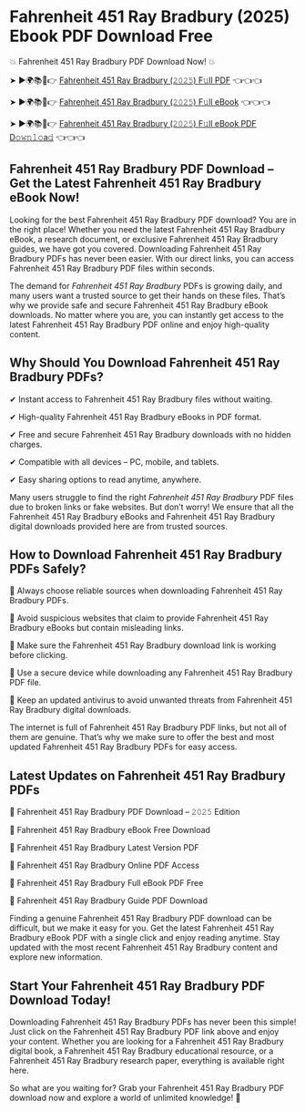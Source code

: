 # Fahrenheit 451 Ray Bradbury (2025) Ebook PDF Download Free

💥 Fahrenheit 451 Ray Bradbury PDF Download Now! 💥

➤ ►🌍📚📱👉 [Fahrenheit 451 Ray Bradbury (𝟸𝟶𝟸𝟻) F𝚞ll PDF](https://getpdf.xyz/fahrenheit-451-ray-bradbury) 👈👈👈


➤ ►🌍📚📱👉 [Fahrenheit 451 Ray Bradbury (𝟸𝟶𝟸𝟻) F𝚞ll eBook](https://getpdf.xyz/fahrenheit-451-ray-bradbury) 👈👈👈


➤ ►🌍📚📱👉 [Fahrenheit 451 Ray Bradbury (𝟸𝟶𝟸𝟻) F𝚞ll eBook PDF D𝚘𝚠𝚗𝚕𝚘a𝚍](https://getpdf.xyz/fahrenheit-451-ray-bradbury) 👈👈👈


## Fahrenheit 451 Ray Bradbury PDF Download – Get the Latest Fahrenheit 451 Ray Bradbury eBook Now!

Looking for the best Fahrenheit 451 Ray Bradbury PDF download? You are in the right place! Whether you need the latest Fahrenheit 451 Ray Bradbury eBook, a research document, or exclusive Fahrenheit 451 Ray Bradbury guides, we have got you covered. Downloading Fahrenheit 451 Ray Bradbury PDFs has never been easier. With our direct links, you can access Fahrenheit 451 Ray Bradbury PDF files within seconds.

The demand for *Fahrenheit 451 Ray Bradbury* PDFs is growing daily, and many users want a trusted source to get their hands on these files. That’s why we provide safe and secure Fahrenheit 451 Ray Bradbury eBook downloads. No matter where you are, you can instantly get access to the latest Fahrenheit 451 Ray Bradbury PDF online and enjoy high-quality content.

## Why Should You Download Fahrenheit 451 Ray Bradbury PDFs?

✔ Instant access to Fahrenheit 451 Ray Bradbury files without waiting.

✔ High-quality Fahrenheit 451 Ray Bradbury eBooks in PDF format.

✔ Free and secure Fahrenheit 451 Ray Bradbury downloads with no hidden charges.

✔ Compatible with all devices – PC, mobile, and tablets.

✔ Easy sharing options to read anytime, anywhere.

Many users struggle to find the right *Fahrenheit 451 Ray Bradbury* PDF files due to broken links or fake websites. But don’t worry! We ensure that all the Fahrenheit 451 Ray Bradbury eBooks and Fahrenheit 451 Ray Bradbury digital downloads provided here are from trusted sources.

## How to Download Fahrenheit 451 Ray Bradbury PDFs Safely?

📌 Always choose reliable sources when downloading Fahrenheit 451 Ray Bradbury PDFs.

📌 Avoid suspicious websites that claim to provide Fahrenheit 451 Ray Bradbury eBooks but contain misleading links.

📌 Make sure the Fahrenheit 451 Ray Bradbury download link is working before clicking.

📌 Use a secure device while downloading any Fahrenheit 451 Ray Bradbury PDF file.

📌 Keep an updated antivirus to avoid unwanted threats from Fahrenheit 451 Ray Bradbury digital downloads.

The internet is full of Fahrenheit 451 Ray Bradbury PDF links, but not all of them are genuine. That’s why we make sure to offer the best and most updated Fahrenheit 451 Ray Bradbury PDFs for easy access.

## Latest Updates on Fahrenheit 451 Ray Bradbury PDFs

🔹 Fahrenheit 451 Ray Bradbury PDF Download – 𝟸𝟶𝟸𝟻 Edition

🔹 Fahrenheit 451 Ray Bradbury eBook Free Download

🔹 Fahrenheit 451 Ray Bradbury Latest Version PDF

🔹 Fahrenheit 451 Ray Bradbury Online PDF Access

🔹 Fahrenheit 451 Ray Bradbury Full eBook PDF Free

🔹 Fahrenheit 451 Ray Bradbury Guide PDF Download

Finding a genuine Fahrenheit 451 Ray Bradbury PDF download can be difficult, but we make it easy for you. Get the latest Fahrenheit 451 Ray Bradbury eBook PDF with a single click and enjoy reading anytime. Stay updated with the most recent Fahrenheit 451 Ray Bradbury content and explore new information.

## Start Your Fahrenheit 451 Ray Bradbury PDF Download Today!

Downloading Fahrenheit 451 Ray Bradbury PDFs has never been this simple! Just click on the Fahrenheit 451 Ray Bradbury PDF link above and enjoy your content. Whether you are looking for a Fahrenheit 451 Ray Bradbury digital book, a Fahrenheit 451 Ray Bradbury educational resource, or a Fahrenheit 451 Ray Bradbury research paper, everything is available right here.

So what are you waiting for? Grab your Fahrenheit 451 Ray Bradbury PDF download now and explore a world of unlimited knowledge! 🚀